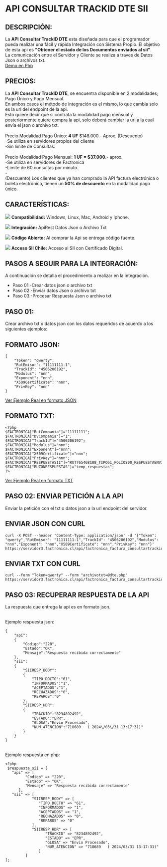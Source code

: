 # API CONSULTAR TRACKID DTE SII

## DESCRIPCIÓN:

La <b>API Consultar TrackID DTE</b> esta diseñada para que el programador pueda realizar una fácil y rápida Integración con Sistema Propio. El objetivo de esta api es <b>"Obtener el estado de los Documentos enviados al sii"</b>.
<br>La comunicación entre el Servidor y Cliente se realiza a traves de Datos Json o archivos txt.
<br>
<a href="https://servidor3.factronica.cl/api/factronica_factura_consultartrackid/ejemplo/" target="_blank">Demo en Php</a>
 
## PRECIOS:

La <b>API Consultar TrackID DTE</b>, se encuentra disponible en 2 modalidades; Pago Único y Pago Mensual.
<br>En ambos casos el método de integración es el mismo, lo que cambia solo es la url del endpoint de la api.
<br>Esto quiere decir que si contrata la modalidad pago mensual y posteriormente quiere compra la api, 
solo deberá cambiar la url a la cual envía el json o archivo txt.
<br>
<br>Precio Modalidad Pago Único: <b>4 UF</b> $148.000.- Aprox. (Descuento)
<br>-Se utiliza en servidores propios del cliente
<br>-Sin limite de Consultas.
<br>
<br>Precio Modalidad Pago Mensual: <b>1 UF = $37.000</b>.- aprox.
<br>-Se utiliza en servidores de Factronica
<br>-Limite de 60 consultas por minuto.
<br>-
<br>(Descuento) Los clientes que ya han comprado la API factura electrónica o boleta electrónica, tienen un <b>50% de descuento</b> en la modalidad pago único.
<br>
## CARACTERÍSTICAS:

![](https://scanapp.org/assets/github_assets/done.png) **Compatibilidad:** Windows, Linux, Mac, Android y Iphone.

![](https://scanapp.org/assets/github_assets/done.png) **Integración:** ApiRest Datos Json o Archivo Txt

![](https://scanapp.org/assets/github_assets/done.png) **Código Abierto:** Al comprar la Api se entrega código fuente.

![](https://scanapp.org/assets/github_assets/done.png) **Acceso SII Chile:** Acceso al SII con Certificado Digital.
 
## PASOS A SEGUIR PARA LA INTEGRACIÓN:

A continuación se detalla el procedimiento a realizar en la integración.

-   Paso 01.-Crear datos json o archivo txt
-   Paso 02.-Enviar datos Json o archivo txt
-   Paso 03.-Procesar Respuesta Json o archivo txt

## PASO 01:
Crear archivo txt o datos json con los datos requeridos de acuerdo a los siguientes ejemplos:

## FORMATO JSON:
````
{
	"Token": "qwerty",
	"RutEmisor": "11111111-1",
	"TrackId": "4506206192",
	"Modulus": "nnn",
	"Exponent": "nnn",
	"X509Certificate": "nnn",
	"PrivKey": "nnn"
}
````
<a href="https://github.com/FacTronica/FacturaConsultarTrackIDServidor/blob/main/factronica_factura_consultartrackid/ejemplo/json_datos.php">Ver Ejemplo Real en formato JSON</a>

## FORMATO TXT:
````
<?php
$FACTRONICA["RutCompania"]="11111111"; 
$FACTRONICA["DvCompania"]="1"; 
$FACTRONICA["TrackId"]="4506206192";
$FACTRONICA["Modulus"]="nnn"; 
$FACTRONICA["Exponent"]="nnn"; 
$FACTRONICA["X509Certificate"]="nnn";
$FACTRONICA["PrivKey"]="nnn";
$FACTRONICA["RESPUESTASII"]="RUT765468108_TIPO61_FOLIO800_RESPUESTAENVIODTE.xml";
$FACTRONICA["BUZONRESPUESTAS"]="temp_respuestas";
?>
````
<a href="https://github.com/FacTronica/FacturaConsultarTrackIDServidor/blob/main/factronica_factura_consultartrackid/ejemplo/txt_consultarenviodte.php">Ver Ejemplo Real en formato TXT</a>

## PASO 02: ENVIAR PETICIÓN A LA API

Enviar la petición con el txt o datos json a la url endpoint del servidor. 

## ENVIAR JSON CON CURL
````
curl -X POST --header 'Content-Type: application/json' -d '{"Token": "qwerty","RutEmisor": "11111111-1","TrackId": "4506206192","Modulus": "nnn","Exponent": "nnn","X509Certificate": "nnn","PrivKey": "nnn"}' https://servidor3.factronica.cl/api/factronica_factura_consultartrackid/index.php
````

## ENVIAR TXT CON CURL
````
curl --form "Token=qwerty" --form "archivotxt=@dte.php" https://servidor3.factronica.cl/api/factronica_factura_consultartrackid
````

## PASO 03: RECUPERAR RESPUESTA DE LA API
	
La respuesta que entrega la api es en formato json. 

<br>Ejemplo respuesta json:
````
{
	"api":
	{
		"Codigo":"220",
		"Estado":"OK",
		"Mensaje":"Respuesta recibida correctamente"
	},
	"sii":
	{
		"SIIRESP_BODY":
		{
			"TIPO_DOCTO":"61",
			"INFORMADOS":"1",
			"ACEPTADOS":"1",
			"RECHAZADOS":"0",
			"REPAROS":"0"
		},
		"SIIRESP_HDR":
		{
			"TRACKID":"8234892492",
			"ESTADO":"EPR",
			"GLOSA":"Envio Procesado",
			"NUM_ATENCION":"718689   ( 2024\/03\/31 13:17:31)"
		}
	}
}
````

<br>Ejemplo respuesta en php:
````
<?php 
 $respuesta_sii = [
   "api" => [
         "Codigo" => "220", 
         "Estado" => "OK", 
         "Mensaje" => "Respuesta recibida correctamente" 
      ], 
   "sii" => [
            "SIIRESP_BODY" => [
               "TIPO_DOCTO" => "61", 
               "INFORMADOS" => "1", 
               "ACEPTADOS" => "1", 
               "RECHAZADOS" => "0", 
               "REPAROS" => "0" 
            ], 
            "SIIRESP_HDR" => [
                  "TRACKID" => "8234892492", 
                  "ESTADO" => "EPR", 
                  "GLOSA" => "Envio Procesado", 
                  "NUM_ATENCION" => "718689   ( 2024/03/31 13:17:31)" 
               ] 
         ] 
]; 
````
